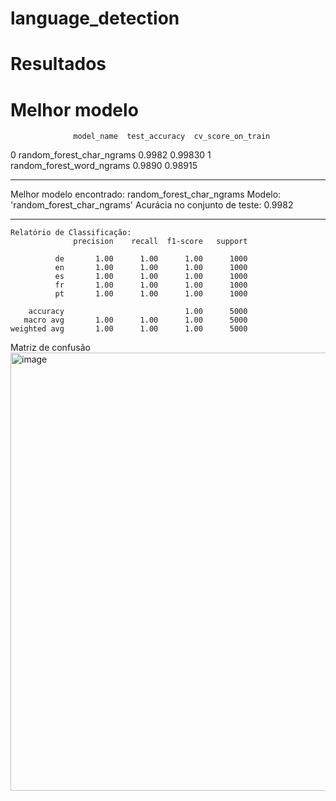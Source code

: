 # language_detection

# Resultados

# Melhor modelo

                  model_name  test_accuracy  cv_score_on_train
0  random_forest_char_ngrams         0.9982            0.99830
1  random_forest_word_ngrams         0.9890            0.98915

**************************************************
Melhor modelo encontrado: random_forest_char_ngrams
Modelo: 'random_forest_char_ngrams'
Acurácia no conjunto de teste: 0.9982
**************************************************

```
Relatório de Classificação:
              precision    recall  f1-score   support

          de       1.00      1.00      1.00      1000
          en       1.00      1.00      1.00      1000
          es       1.00      1.00      1.00      1000
          fr       1.00      1.00      1.00      1000
          pt       1.00      1.00      1.00      1000

    accuracy                           1.00      5000
   macro avg       1.00      1.00      1.00      5000
weighted avg       1.00      1.00      1.00      5000
```

Matriz de confusão
<img width="788" height="701" alt="image" src="https://github.com/user-attachments/assets/f604ca9d-1e52-456a-a053-adbfc56a9b6f" />
